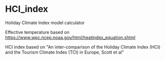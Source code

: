 # HCI_index

Holiday Climate Index model calculator

Effective temperature based on https://www.wpc.ncep.noaa.gov/html/heatindex_equation.shtml


HCI index based on "An inter-comparison of the Holiday Climate Index (HCI) and the Tourism Climate Index (TCI) in Europe, Scott et al"
